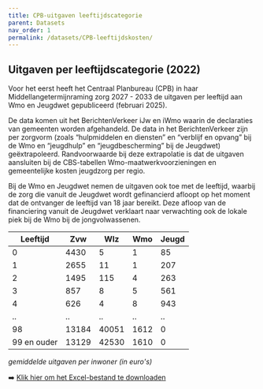 ```yaml
---
title: CPB-uitgaven leeftijdscategorie
parent: Datasets
nav_order: 1
permalink: /datasets/CPB-leeftijdskosten/
---
```


## Uitgaven per leeftijdscategorie (2022)
Voor het eerst heeft het Centraal Planbureau (CPB) in haar Middellangetermijnraming zorg 2027 - 2033 de uitgaven per leeftijd aan Wmo en Jeugdwet gepubliceerd (februari 2025).

De data komen uit het BerichtenVerkeer iJw en iWmo waarin de declaraties van gemeenten worden afgehandeld. De data in het BerichtenVerkeer zijn per zorgvorm (zoals “hulpmiddelen en diensten” en “verblijf en opvang” bij de Wmo en “jeugdhulp” en “jeugdbescherming” bij de Jeugdwet) geëxtrapoleerd. Randvoorwaarde bij deze extrapolatie is dat de uitgaven aansluiten bij de CBS-tabellen Wmo-maatwerkvoorzieningen en gemeentelijke kosten jeugdzorg per regio.

Bij de Wmo en Jeugdwet nemen de uitgaven ook toe met de leeftijd, waarbij de zorg die vanuit de Jeugdwet wordt gefinancierd afloopt op het moment dat de ontvanger de leeftijd van 18 jaar bereikt. Deze afloop van de financiering vanuit de Jeugdwet verklaart naar verwachting ook de lokale piek bij de Wmo bij de jongvolwassenen.

| Leeftijd | Zvw | Wlz | Wmo | Jeugd |
| --- | --- | --- | --- | --- |
| 0 | 4430 | 5 | 1 | 85 |
| 1 | 2655 | 11 | 1 | 207 |
| 2 | 1495 | 115 | 4 | 263 |
| 3 | 857 | 8 | 5 | 561 |
| 4 | 626 | 4 | 8 | 943 |
| ..| .. | .. | .. | .. |
| 98 | 13184 | 40051 | 1612 | 0 |
| 99 en ouder | 13129 | 42530 | 1610 | 0 |

*gemiddelde uitgaven per inwoner (in euro's)*

➡️ [Klik hier om het Excel-bestand te downloaden](https://i-sociaal-lab.github.io/Site/datasets/CPB_uitgaven_per_leeftijdscategorie_2022.xlsx)
